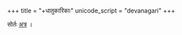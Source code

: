+++
title = "+धातुकारिकाः"
unicode_script = "devanagari"
+++

सोर्तः [अत्र](https://paryayavak.blogspot.com/2020/05/dhatukarika-bhvadiganah.html) ।